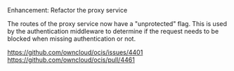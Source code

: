 Enhancement: Refactor the proxy service

The routes of the proxy service now have a "unprotected" flag. This is used by the authentication middleware to determine if the request needs to be blocked when missing authentication or not. 

https://github.com/owncloud/ocis/issues/4401
https://github.com/owncloud/ocis/pull/4461
